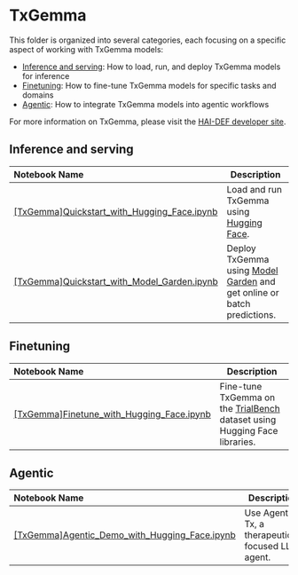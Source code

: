 # TxGemma

This folder is organized into several categories, each focusing on a specific aspect of working with TxGemma models:

* [Inference and serving](#inference-and-serving): How to load, run, and deploy TxGemma models for inference
* [Finetuning](#finetuning): How to fine-tune TxGemma models for specific tasks and domains
* [Agentic](#agentic): How to integrate TxGemma models into agentic workflows

For more information on TxGemma, please visit the [HAI-DEF developer site](https://developers.devsite.corp.google.com/health-ai-developer-foundations/txgemma).

## Inference and serving

| Notebook Name | Description |
| :------------------------------------------------------------------------------------------| --------------------------------------------------------------------------------------------------------------------------------- |
| [[TxGemma]Quickstart_with_Hugging_Face.ipynb]([TxGemma]Quickstart_with_Hugging_Face.ipynb) | Load and run TxGemma using [Hugging Face](https://huggingface.co/).                                                               |
| [[TxGemma]Quickstart_with_Model_Garden.ipynb]([TxGemma]Quickstart_with_Model_Garden.ipynb) | Deploy TxGemma using [Model Garden](https://console.cloud.google.com/vertex-ai/model-garden) and get online or batch predictions. |

## Finetuning
| Notebook Name | Description |
| :--------------------------------------------------------------------------------------| ------------------------------------------------------------------------------------------------------------- |
| [[TxGemma]Finetune_with_Hugging_Face.ipynb]([TxGemma]Finetune_with_Hugging_Face.ipynb) | Fine-tune TxGemma on the [TrialBench](https://arxiv.org/abs/2407.00631) dataset using Hugging Face libraries. |

## Agentic
| Notebook Name | Description |
| :--------------------------------------------------------------------------------------------- | ------------------------------------------------- |
| [[TxGemma]Agentic_Demo_with_Hugging_Face.ipynb]([TxGemma]Agentic_Demo_with_Hugging_Face.ipynb) | Use Agentic-Tx, a therapeutics-focused LLM agent. |

